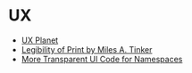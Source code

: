 # UX

- [UX Planet](https://uxplanet.org)
- [Legibility of Print by Miles A. Tinker](https://www.amazon.com/Legibility-Print-Miles-Tinker/dp/B001U0D4JI)
- [More Transparent UI Code for Namespaces](https://csswizardry.com/2015/03/more-transparent-ui-code-with-namespaces/)
